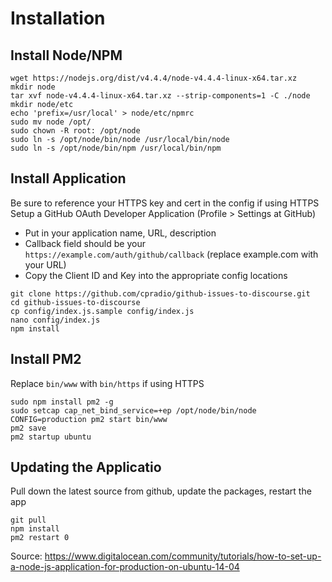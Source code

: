 # Installation

## Install Node/NPM
```
wget https://nodejs.org/dist/v4.4.4/node-v4.4.4-linux-x64.tar.xz
mkdir node
tar xvf node-v4.4.4-linux-x64.tar.xz --strip-components=1 -C ./node
mkdir node/etc
echo 'prefix=/usr/local' > node/etc/npmrc
sudo mv node /opt/
sudo chown -R root: /opt/node
sudo ln -s /opt/node/bin/node /usr/local/bin/node
sudo ln -s /opt/node/bin/npm /usr/local/bin/npm
```

## Install Application
Be sure to reference your HTTPS key and cert in the config if using HTTPS  
Setup a GitHub OAuth Developer Application (Profile > Settings at GitHub)
* Put in your application name, URL, description
* Callback field should be your `https://example.com/auth/github/callback` (replace example.com with your URL)
* Copy the Client ID and Key into the appropriate config locations
```
git clone https://github.com/cpradio/github-issues-to-discourse.git
cd github-issues-to-discourse
cp config/index.js.sample config/index.js
nano config/index.js
npm install
```

## Install PM2
Replace `bin/www` with `bin/https` if using HTTPS
```
sudo npm install pm2 -g
sudo setcap cap_net_bind_service=+ep /opt/node/bin/node
CONFIG=production pm2 start bin/www
pm2 save
pm2 startup ubuntu
```

## Updating the Applicatio
Pull down the latest source from github, update the packages, restart the app
```
git pull
npm install
pm2 restart 0
```

Source: https://www.digitalocean.com/community/tutorials/how-to-set-up-a-node-js-application-for-production-on-ubuntu-14-04